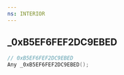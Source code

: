 ```yaml
---
ns: INTERIOR
---
```

## _0xB5EF6FEF2DC9EBED

```c
// 0xB5EF6FEF2DC9EBED
Any _0xB5EF6FEF2DC9EBED();
```

